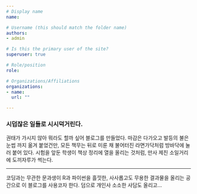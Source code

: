 ```yaml
---
# Display name
name: 

# Username (this should match the folder name)
authors:
- admin

# Is this the primary user of the site?
superuser: true

# Role/position
role:

# Organizations/Affiliations
organizations:
- name: 
  url: ""

---
```


### 시덥잖은 일들로 시시덕거린다.

권태가 가시지 않아 뭐라도 할까 싶어 블로그를 만들었다. 마감은 다가오고 발등의 불은 눈썹 까지 옮겨 붙었건만, 모든 책무는 뒤로 미룬 채 불어터진 라면가닥처럼 방바닥에 눌러 붙어 있다. 시험을 앞둔 학생이 책상 정리에 열을 올리는 것처럼, 만사 제친 소일거리에 도끼자루가 썩는다.   

---

코딩과는 무관한 문과생이 R과 파이썬을 흘낏한, 사사롭고도 무용한 결과물을 올리는 공간으로 이 블로그를 사용코자 한다. 덤으로 개인사 소소한 사담도 올리고... 
